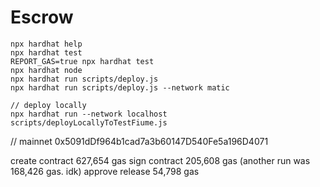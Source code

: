 # Escrow

```shell
npx hardhat help
npx hardhat test
REPORT_GAS=true npx hardhat test
npx hardhat node
npx hardhat run scripts/deploy.js
npx hardhat run scripts/deploy.js --network matic

// deploy locally
npx hardhat run --network localhost scripts/deployLocallyToTestFiume.js
```


// mainnet 0x5091dDf964b1cad7a3b60147D540Fe5a196D4071



create contract 627,654 gas
sign contract 205,608 gas (another run was 168,426 gas. idk)
approve release 54,798 gas